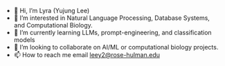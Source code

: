 - 👋 Hi, I’m Lyra (Yujung Lee)
- 👀 I’m interested in Natural Language Processing, Database Systems, and Computational Biology.
- 🌱 I’m currently learning LLMs, prompt-engineering, and classification models
- 💞️ I’m looking to collaborate on AI/ML or computational biology projects.
- 📫 How to reach me email leey2@rose-hulman.edu

<!---
rhit-leey2/rhit-leey2 is a ✨ special ✨ repository because its `README.md` (this file) appears on your GitHub profile.
You can click the Preview link to take a look at your changes.
--->
